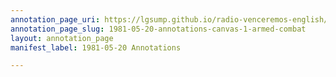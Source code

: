 ```yaml
---
annotation_page_uri: https://lgsump.github.io/radio-venceremos-english/annotations/1981-05-20-annotations-canvas-1-armed-combat.json
annotation_page_slug: 1981-05-20-annotations-canvas-1-armed-combat
layout: annotation_page
manifest_label: 1981-05-20 Annotations

---
```


